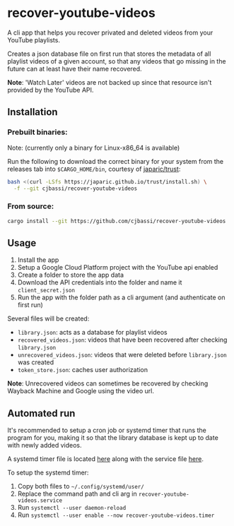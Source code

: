 # recover-youtube-videos

A cli app that helps you recover privated and deleted videos from your YouTube playlists.

Creates a json database file on first run that stores the metadata of all playlist videos of a given account, so that any videos that go missing in the future can at least have their name recovered.

**Note**: 'Watch Later' videos are not backed up since that resource isn't provided by the YouTube API.

## Installation

### Prebuilt binaries:

Note: (currently only a binary for Linux-x86_64 is available)

Run the following to download the correct binary for your system from the releases tab into `$CARGO_HOME/bin`, courtesy of [japaric/trust](https://github.com/japaric/trust):

```bash
bash <(curl -LSfs https://japaric.github.io/trust/install.sh) \
  -f --git cjbassi/recover-youtube-videos
```

### From source:

```bash
cargo install --git https://github.com/cjbassi/recover-youtube-videos
```

## Usage

1. Install the app
2. Setup a Google Cloud Platform project with the YouTube api enabled
3. Create a folder to store the app data
4. Download the API credentials into the folder and name it `client_secret.json`
5. Run the app with the folder path as a cli argument (and authenticate on first run)

Several files will be created:

- `library.json`: acts as a database for playlist videos
- `recovered_videos.json`: videos that have been recovered after checking `library.json`
- `unrecovered_videos.json`: videos that were deleted before `library.json` was created
- `token_store.json`: caches user authorization

**Note**: Unrecovered videos can sometimes be recovered by checking Wayback Machine and Google using the video url.

## Automated run

It's recommended to setup a cron job or systemd timer that runs the program for you, making it so that the library database is kept up to date with newly added videos.

A systemd timer file is located [here](./systemd/recover-youtube-videos.timer) along with the service file [here](./systemd/recover-youtube-videos.service).

To setup the systemd timer:

1. Copy both files to `~/.config/systemd/user/`
2. Replace the command path and cli arg in `recover-youtube-videos.service`
3. Run `systemctl --user daemon-reload`
4. Run `systemctl --user enable --now recover-youtube-videos.timer`
